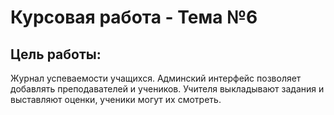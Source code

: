 # Курсовая работа - Тема №6

## Цель работы:

Журнал успеваемости учащихся. Админский интерфейс позволяет добавлять  преподавателей и учеников. Учителя выкладывают задания и выставляют оценки, ученики могут их смотреть.



